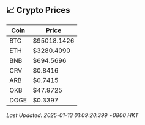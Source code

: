 ## 📈 Crypto Prices

| Coin | Price |
| ---- | ----- |
| BTC | $95018.1426 |
| ETH | $3280.4090 |
| BNB | $694.5696 |
| CRV | $0.8416 |
| ARB | $0.7415 |
| OKB | $47.9725 |
| DOGE | $0.3397 |

_Last Updated: 2025-01-13 01:09:20.399 +0800 HKT_